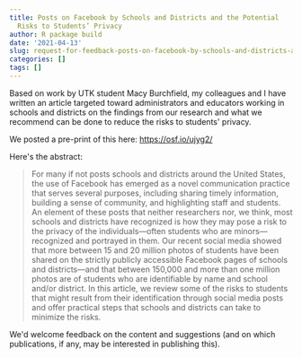 ```yaml
---
title: Posts on Facebook by Schools and Districts and the Potential
  Risks to Students’ Privacy
author: R package build
date: '2021-04-13'
slug: request-for-feedback-posts-on-facebook-by-schools-and-districts-and-the-potential-risks-to-students-privacy
categories: []
tags: []
---
```


Based on work by UTK student Macy Burchfield, my colleagues and I have written an article
targeted toward administrators and educators working in schools and districts on the findings
from our research and what we recommend can be done to reduce the risks to students' privacy.

We posted a pre-print of this here: https://osf.io/ujyg2/

Here's the abstract: 

> For many if not posts schools and districts around the United States, the use of Facebook has emerged as a novel communication practice that serves several purposes, including sharing timely information, building a sense of community, and highlighting staff and students. An element of these posts that neither researchers nor, we think, most schools and districts have recognized is how they may pose a risk to the privacy of the individuals—often students who are minors—recognized and portrayed in them. Our recent social media showed that more between 15 and 20 million photos of students have been shared on the strictly publicly accessible Facebook pages of schools and districts—and that between 150,000 and more than one million photos are of students who are identifiable by name and school and/or district. In this article, we review some of the risks to students that might result from their identification through social media posts and offer practical steps that schools and districts can take to minimize the risks. 

We'd welcome feedback on the content and suggestions (and on which publications, if any, may be interested in publishing this).
